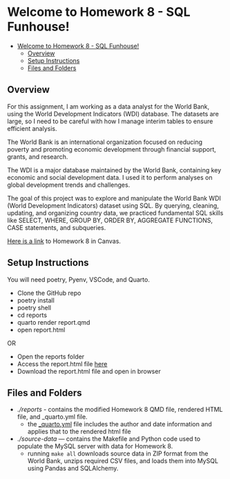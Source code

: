 # Welcome to Homework 8 - SQL Funhouse!

- [Welcome to Homework 8 - SQL Funhouse!](#welcome-to-homework-8---sql-funhouse)
  - [Overview](#overview)
  - [Setup Instructions](#setup-instructions)
  - [Files and Folders](#files-and-folders)

## Overview

For this assignment, I am working as a data analyst for the World Bank, using the World Development Indicators (WDI) database. The datasets are large, so I need to be careful with how I manage interim tables to ensure efficient analysis.

The World Bank is an international organization focused on reducing poverty and promoting economic development through financial support, grants, and research.

The WDI is a major database maintained by the World Bank, containing key economic and social development data. I used it to perform analyses on global development trends and challenges.

The goal of this project was to explore and manipulate the World Bank WDI (World Development Indicators) dataset using SQL. By querying, cleaning, updating, and organizing country data, we practiced fundamental SQL skills like SELECT, WHERE, GROUP BY, ORDER BY, AGGREGATE FUNCTIONS, CASE statements, and subqueries.

[Here is a link](https://virginiacommonwealth.instructure.com/courses/113813/assignments/1072347) to Homework 8 in Canvas.


## Setup Instructions

You will need poetry, Pyenv, VSCode, and Quarto.

- Clone the GitHub repo
- poetry install
- poetry shell
- cd reports
- quarto render report.qmd
- open report.html

OR

- Open the reports folder
- Access the report.html file [here](reports/report.html)
- Download the report.html file and open in browser

## Files and Folders

- *./reports* - contains the modified Homework 8 QMD file, rendered HTML file, and _quarto.yml file.
  - the [_quarto.yml](reports/_quarto.yml) file includes the author and date information and applies that to the rendered html file  
- *./source-data* — contains the Makefile and Python code used to populate the MySQL server with data for Homework 8.
  - running `make all` downloads source data in ZIP format from the World Bank, unzips required CSV files, and loads them into MySQL using Pandas and SQLAlchemy.